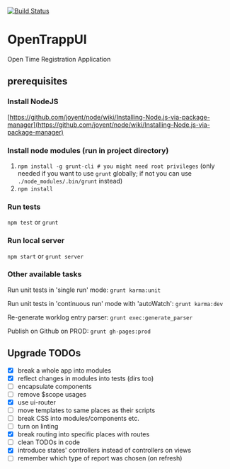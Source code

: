 [![Build Status](https://secure.travis-ci.org/Pragmatists/OpenTrappUI.png)](http://travis-ci.org/Pragmatists/OpenTrappUI)

OpenTrappUI
===========

Open Time Registration Application

## prerequisites

### Install NodeJS

[https://github.com/joyent/node/wiki/Installing-Node.js-via-package-manager](https://github.com/joyent/node/wiki/Installing-Node.js-via-package-manager)

### Install node modules (run in project directory)

1. `npm install -g grunt-cli # you might need root privileges` (only needed if you want to use `grunt` globally; if not
  you can use `./node_modules/.bin/grunt` instead)
2. `npm install`

### Run tests

`npm test` or `grunt`

### Run local server

`npm start` or `grunt server`

### Other available tasks

Run unit tests in 'single run' mode: `grunt karma:unit`

Run unit tests in 'continuous run' mode with 'autoWatch': `grunt karma:dev`

Re-generate worklog entry parser: `grunt exec:generate_parser`

Publish on Github on PROD: `grunt gh-pages:prod`

## Upgrade TODOs

- [x] break a whole app into modules
- [x] reflect changes in modules into tests (dirs too)
- [ ] encapsulate components
- [ ] remove $scope usages
- [x] use ui-router
- [ ] move templates to same places as their scripts
- [ ] break CSS into modules/components etc.
- [ ] turn on linting
- [x] break routing into specific places with routes
- [ ] clean TODOs in code
- [x] introduce states' controllers instead of controllers on views
- [ ] remember which type of report was chosen (on refresh)
